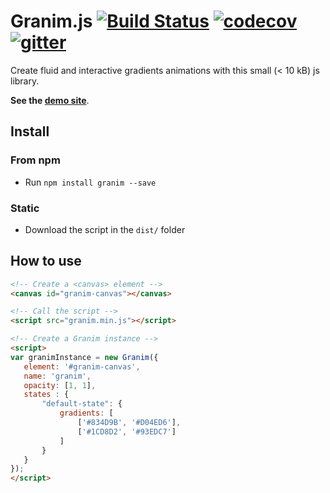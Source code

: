 # Granim.js [![Build Status](https://travis-ci.org/sarcadass/granim.js.svg?branch=master)](https://travis-ci.org/sarcadass/granim.js) [![codecov](https://codecov.io/gh/sarcadass/granim.js/branch/master/graph/badge.svg)](https://codecov.io/gh/sarcadass/granim.js) [![gitter](https://badges.gitter.im/sarcadass/granim.png)](https://gitter.im/Granim-js/Lobby?utm_source=share-link&utm_medium=link&utm_campaign=share-link)

Create fluid and interactive gradients animations with this small (< 10 kB) js library.

**See the [demo site](http://sarcadass.github.io/granim.js)**.

## Install

### From npm

* Run `npm install granim --save`

### Static

* Download the script in the `dist/` folder

## How to use
```html
<!-- Create a <canvas> element -->
<canvas id="granim-canvas"></canvas>

<!-- Call the script -->
<script src="granim.min.js"></script>

<!-- Create a Granim instance -->
<script>
var granimInstance = new Granim({
   element: '#granim-canvas',
   name: 'granim',
   opacity: [1, 1],
   states : {
       "default-state": {
           gradients: [
               ['#834D9B', '#D04ED6'],
               ['#1CD8D2', '#93EDC7']
           ]
       }
   }
});
</script>
```
